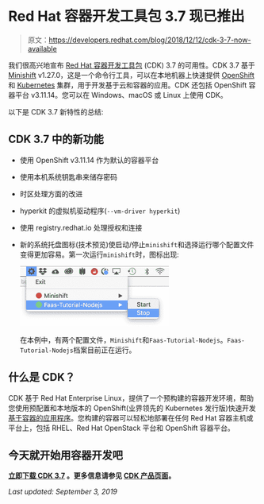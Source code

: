 # Red Hat 容器开发工具包 3.7 现已推出

> 原文：<https://developers.redhat.com/blog/2018/12/12/cdk-3-7-now-available>

我们很高兴地宣布 [Red Hat 容器开发工具包](https://developers.redhat.com/products/cdk/overview/) (CDK) 3.7 的可用性。CDK 3.7 基于 [Minishift](https://www.okd.io/minishift/) v1.27.0，这是一个命令行工具，可以在本地机器上快速提供 [OpenShift](https://www.openshift.com/) 和 [Kubernetes](https://developers.redhat.com/topics/kubernetes/) 集群，用于开发基于云和容器的应用。CDK 还包括 OpenShift 容器平台 v3.11.14。您可以在 Windows、macOS 或 Linux 上使用 CDK。

以下是 CDK 3.7 新特性的总结:

## CDK 3.7 中的新功能

*   使用 OpenShift v3.11.14 作为默认的容器平台
*   使用本机系统钥匙串来储存密码

*   时区处理方面的改进

*   hyperkit 的虚拟机驱动程序(`--vm-driver hyperkit`)

*   使用 registry.redhat.io 处理授权和连接

*   新的系统托盘图标(技术预览)使启动/停止`minishift`和选择运行哪个配置文件变得更加容易。第一次运行`minishift`时，图标出现:

    ![The CDK system tray icon](img/47036674fc815159760db7e276fa9f3c.png)

    在本例中，有两个配置文件，`Minishift`和`Faas-Tutorial-Nodejs`。`Faas-Tutorial-Nodejs`档案目前正在运行。

## 什么是 CDK？

CDK 基于 Red Hat Enterprise Linux，提供了一个预构建的容器开发环境，帮助您使用预配置和本地版本的 OpenShift(业界领先的 Kubernetes 发行版)快速开发[基于容器的应用程序](https://developers.redhat.com/blog/category/containers/)。您构建的容器可以轻松地部署在任何 Red Hat 容器主机或平台上，包括 RHEL、Red Hat OpenStack 平台和 OpenShift 容器平台。

## 今天就开始用容器开发吧

**[立即下载 CDK 3.7](https://developers.redhat.com/products/cdk/download/) 。更多信息请参见 [CDK 产品页面](https://developers.redhat.com/products/cdk)。**

*Last updated: September 3, 2019*